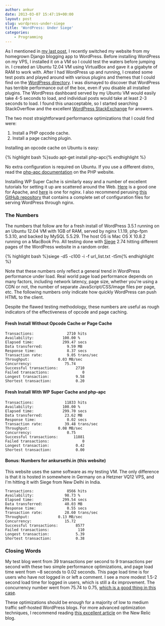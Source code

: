 ```yaml
---
author: ankur
date: 2013-03-07 15:47:19+00:00
layout: post
slug: wordpress-under-siege
title: 'WordPress: Under Siege'
categories:
    - Programming
---
```


As I mentioned in [my last post](http://ankursethi.in/2013/03/okay-wordpress-you-win-this-round/), I recently switched my website from my homegrown Django blogging app to WordPress. Before installing WordPress on my VPS, I installed it on a VM so I could test the waters before jumping in. I created an Ubuntu 12.04 VM using VirtualBox and gave it a gigabyte of RAM to work with. After I had WordPress up and running, I created some test posts and played around with various plugins and themes that I could find on the [WordPress directory](http://wordpress.org/extend/). I was dismayed to discover that WordPress has terrible performance out of the box, even if you disable all installed plugins. The WordPress dashboard served by my Ubuntu VM would easily take 4-5 seconds to load, and individual posts would take at least 2-3 seconds to load. I found this unacceptable, so I started searching StackOverflow and the excellent [WordPress StackExchange](http://wordpress.stackexchange.com/) for answers.

The two most straightforward performance optimizations that I could find were:
  
  1. Install a PHP opcode cache.	
  2. Install a page caching plugin.

Installing an opcode cache on Ubuntu is easy:

{% highlight bash %}sudo apt-get install php-apc{% endhighlight %}

No extra configuration is required on Ubuntu. If you use a different distro, read the [php-apc documentation](http://php.net/manual/en/book.apc.php) on the PHP website.

Installing WP Super Cache is similarly easy and a number of excellent tutorials for setting it up are scattered around the Web. [Here](http://www.wpbeginner.com/beginners-guide/how-to-install-and-setup-wp-super-cache-for-beginners/) is a good one for Apache, and [here](http://rtcamp.com/tutorials/wordpress-nginx-wp-super-cache/) is one for nginx. I also recommend perusing [this GitHub repository](https://github.com/perusio/wordpress-nginx/) that contains a complete set of configuration files for serving WordPress through nginx.


### The Numbers

The numbers that follow are for a fresh install of WordPress 3.5.1 running on an Ubuntu 12.04 VM with 1GB of RAM, served by nginx 1.1.19, php-fpm 5.3.10, and backed by MySQL 5.5.29. The host OS is Mac OS X 10.8.2 running on a MacBook Pro. All testing done with [Siege](http://www.joedog.org/siege-home/) 2.74 hitting different pages of the WordPress website in a random order.

{% highlight bash %}siege -d5 -c100 -i -f url_list.txt -t5m{% endhighlight %}

Note that these numbers only reflect a general trend in WordPress performance under load. Real world page load performance depends on many factors, including network latency, page size, whether you're using a CDN or not, the number of separate JavaScript/CSS/image files per page, etc. The following numbers only indicate how quickly WordPress can push HTML to the client.

Despite the flawed testing methodology, these numbers are useful as rough indicators of the effectiveness of opcode and page caching.


#### Fresh Install Without Opcode Cache or Page Cache
    
    Transactions:		        2710 hits
    Availability:		      100.00 %
    Elapsed time:		      299.47 secs
    Data transferred:	        9.59 MB
    Response time:		        8.37 secs
    Transaction rate:	        9.05 trans/sec
    Throughput:		        0.03 MB/sec
    Concurrency:		       75.74
    Successful transactions:        2710
    Failed transactions:	           0
    Longest transaction:	        9.58
    Shortest transaction:	        0.20


#### Fresh Install With WP Super Cache and php-apc
    
    Transactions:		       11833 hits
    Availability:		      100.00 %
    Elapsed time:		      299.70 secs
    Data transferred:	       23.62 MB
    Response time:		        0.02 secs
    Transaction rate:	       39.48 trans/sec
    Throughput:		        0.08 MB/sec
    Concurrency:		        0.75
    Successful transactions:       11881
    Failed transactions:	           0
    Longest transaction:	        0.42
    Shortest transaction:	        0.00


#### Bonus: Numbers for ankursethi.in (this website)

This website uses the same software as my testing VM. The only difference is that it is hosted in somewhere in Germany on a Hetzner VQ12 VPS, and I'm hitting it with Siege from New Delhi in India.
    
    Transactions:		        8566 hits
    Availability:		       98.73 %
    Elapsed time:		      299.54 secs
    Data transferred:	       40.03 MB
    Response time:		        0.55 secs
    Transaction rate:	       28.60 trans/sec
    Throughput:		        0.13 MB/sec
    Concurrency:		       15.72
    Successful transactions:        8577
    Failed transactions:	         110
    Longest transaction:	        5.39
    Shortest transaction:	        0.38


### Closing Words

My test blog went from 39 transactions per second to 9 transactions per second with these two simple performance optimizations, and page load time went from ~8 seconds to 0.02 seconds. This page load time is for users who have not logged in or left a comment. I see a more modest 1.5-2 second load time for logged in users, which is still a 4x improvement. The concurrency number went from 75.74 to 0.75, [which is a good thing in this case](http://www.joedog.org/2012/02/concurrency-single-siege/).

These optimizations should be enough for a majority of low to medium traffic self-hosted WordPress blogs. For more advanced optimization techniques, I recommend reading [this excellent article](http://blog.newrelic.com/2013/02/07/web-performance-optimization-automation/) on the New Relic blog.